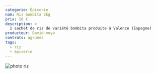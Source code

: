 ```yaml
---
categorie: Épicerie
nom: Riz bombita 2kg
prix: 10 €
description: >
  1 sachet de riz de variété bombita produite à Valence (Espagne)
producteur: David-moya
contrats: agrumes
tags: 
  - riz
  - épicerie
---
```


![photo riz](riz.jpg)